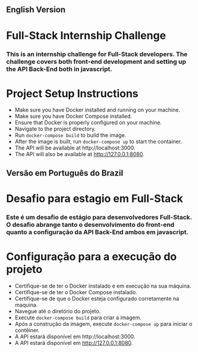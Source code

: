 ## English Version

# Full-Stack Internship Challenge

### This is an internship challenge for Full-Stack developers. The challenge covers both front-end development and setting up the API Back-End both in javascript.

# Project Setup Instructions

- Make sure you have Docker installed and running on your machine.
- Make sure you have Docker Compose installed.
- Ensure that Docker is properly configured on your machine.
- Navigate to the project directory.
- Run `docker-compose build` to build the image.
- After the image is built, run `docker-compose up` to start the container.
- The API will be available at http://localhost:3000.
- The API will also be available at http://127.0.0.1:8080.

## Versão em Português do Brazil

# Desafio para estagio em Full-Stack

### Este é um desafio de estágio para desenvolvedores Full-Stack. O desafio abrange tanto o desenvolvimento do front-end quanto a configuração da API Back-End ambos em javascript.

# Configuração para a execução do projeto

- Certifique-se de ter o Docker instalado e em execução na sua máquina.
- Certifique-se de ter o Docker Compose instalado.
- Certifique-se de que o Docker esteja configurado corretamente na maquina.
- Navegue até o diretório do projeto.
- Execute `docker-compose build` para criar a imagem.
- Após a construção da imagem, execute `docker-compose up` para iniciar o contêiner.
- A API estará disponível em http://localhost:3000.
- A API estará disponível em http://127.0.0.1:8080.
